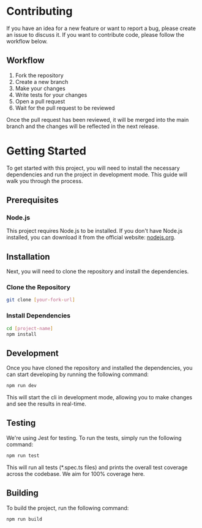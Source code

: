 # Contributing

If you have an idea for a new feature or want to report a bug, please create an issue to discuss it. If you want to contribute code, please follow the workflow below.

## Workflow

1. Fork the repository
2. Create a new branch
3. Make your changes
4. Write tests for your changes
5. Open a pull request
6. Wait for the pull request to be reviewed

Once the pull request has been reviewed, it will be merged into the main branch and the changes will be reflected in the next release.

# Getting Started

To get started with this project, you will need to install the necessary dependencies and run the project in development mode. This guide will walk you through the process.

## Prerequisites

### Node.js

This project requires Node.js to be installed. If you don't have Node.js installed, you can download it from the official website: [nodejs.org](https://nodejs.org/).

## Installation

Next, you will need to clone the repository and install the dependencies.

### Clone the Repository

```bash
git clone [your-fork-url]
```

### Install Dependencies

```bash
cd [project-name]
npm install
```

## Development

Once you have cloned the repository and installed the dependencies, you can start developing by running the following command:

```bash
npm run dev
```

This will start the cli in development mode, allowing you to make changes and see the results in real-time.

## Testing

We're using Jest for testing. To run the tests, simply run the following command:

```bash
npm run test
```

This will run all tests (\*.spec.ts files) and prints the overall test coverage across the codebase. We aim for 100% coverage here.

## Building

To build the project, run the following command:

```bash
npm run build
```
